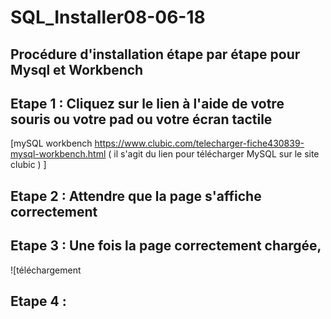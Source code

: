 # SQL_Installer08-06-18
## Procédure d'installation étape par étape pour Mysql et Workbench   

## Etape 1 :  Cliquez sur le lien à l'aide de votre souris ou votre pad ou votre écran tactile 
[mySQL workbench https://www.clubic.com/telecharger-fiche430839-mysql-workbench.html ( il s'agit du lien pour télécharger MySQL sur le site clubic ) ]

## Etape 2 : Attendre que la page s'affiche correctement

## Etape 3 : Une fois la page correctement chargée, 


![téléchargement
## Etape 4 : 
